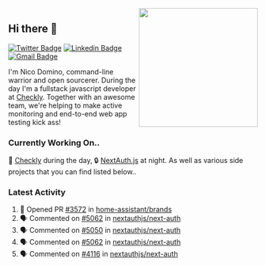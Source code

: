 <img align="right" src="https://user-images.githubusercontent.com/7415984/172472491-91b16eac-fa22-4ecf-92df-d687139fd1f9.gif" width="240" />

## Hi there 👋

[![Twitter Badge](https://img.shields.io/badge/-@ndom91-1ca0f1?style=flat-square&labelColor=1ca0f1&logo=twitter&logoColor=white&link=https://twitter.com/ndom91)](https://twitter.com/ndom91) [![Linkedin Badge](https://img.shields.io/badge/-ndom91-blue?style=flat-square&logo=Linkedin&logoColor=white&link=https://www.linkedin.com/in/ndom91/)](https://www.linkedin.com/in/ndom91/) [![Gmail Badge](https://img.shields.io/badge/-yo@ndo.dev-c14438?style=flat-square&logo=mail.ru&logoColor=white&link=mailto:yo@ndo.dev)](mailto:yo@ndo.dev)

I'm Nico Domino, command-line warrior and open sourcerer. During the day I'm a fullstack javascript developer at [Checkly](https://checklyhq.com). Together with an awesome team, we're helping to make active monitoring and end-to-end web app testing kick ass!

### Currently Working On..

🦝 [Checkly](https://checklyhq.com) during the day, 🔒 [NextAuth.js](https://github.com/nextauthjs/next-auth) at night. As well as various side projects that you can find listed below..

<!--START_SECTION_PROFILE_VIEWS:readme-info-->
<!--END_SECTION_PROFILE_VIEWS:readme-info-->

<!--START_SECTION_DAILY_COMMIT:readme-info-->
<!--END_SECTION_DAILY_COMMIT:readme-info-->

<!--START_SECTION_WEEKLY_COMMIT:readme-info-->
<!--END_SECTION_WEEKLY_COMMIT:readme-info-->

### Latest Activity

<!--START_SECTION:activity-->
1. 💪 Opened PR [#3572](https://github.com/home-assistant/brands/pull/3572) in [home-assistant/brands](https://github.com/home-assistant/brands)
2. 🗣 Commented on [#5062](https://github.com/nextauthjs/next-auth/issues/5062) in [nextauthjs/next-auth](https://github.com/nextauthjs/next-auth)
3. 🗣 Commented on [#5050](https://github.com/nextauthjs/next-auth/issues/5050) in [nextauthjs/next-auth](https://github.com/nextauthjs/next-auth)
4. 🗣 Commented on [#5062](https://github.com/nextauthjs/next-auth/issues/5062) in [nextauthjs/next-auth](https://github.com/nextauthjs/next-auth)
5. 🗣 Commented on [#4116](https://github.com/nextauthjs/next-auth/issues/4116) in [nextauthjs/next-auth](https://github.com/nextauthjs/next-auth)
<!--END_SECTION:activity-->
